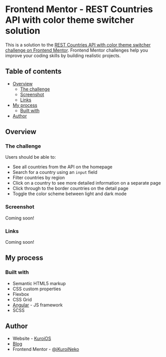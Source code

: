 # Frontend Mentor - REST Countries API with color theme switcher solution

This is a solution to the [REST Countries API with color theme switcher challenge on Frontend Mentor](https://www.frontendmentor.io/challenges/rest-countries-api-with-color-theme-switcher-5cacc469fec04111f7b848ca). Frontend Mentor challenges help you improve your coding skills by building realistic projects. 

## Table of contents

- [Overview](#overview)
  - [The challenge](#the-challenge)
  - [Screenshot](#screenshot)
  - [Links](#links)
- [My process](#my-process)
  - [Built with](#built-with)
- [Author](#author)

## Overview

### The challenge

Users should be able to:

- See all countries from the API on the homepage
- Search for a country using an `input` field
- Filter countries by region
- Click on a country to see more detailed information on a separate page
- Click through to the border countries on the detail page
- Toggle the color scheme between light and dark mode

### Screenshot

Coming soon!

### Links

Coming soon!

## My process

### Built with

- Semantic HTML5 markup
- CSS custom properties
- Flexbox
- CSS Grid
- [Angular](https://angular.io/) - JS framework
- SCSS

## Author

- Website - [KuroiOS](https://kuroi.com.br)
- [Blog](https://blog.kuroi.com.br)
- Frontend Mentor - [@iKuroiNeko](https://www.frontendmentor.io/profile/iKuroiNeko)
